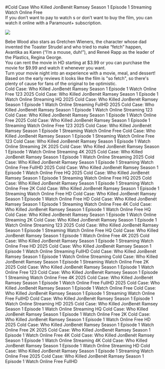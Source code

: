 #Cold Case Who Killed JonBenét Ramsey Season 1 Episode 1 Streaming Watch Online Free  
If you don’t want to pay to watch s or don’t want to buy the film, you can watch it online with a Paramount+ subscription.  
  
[![](https://i.imgur.com/qSNzIqt.png)](https://movie.rssnews.media/TUWheIkFB.php)  
  
Bebe Wood also stars as Gretchen Wieners, the character whose dad invented the Toaster Strudel and who tried to make “fetch” happen, Avantika as Karen (“I’m a mouse, duh!”), and Reneé Rapp as the leader of the Plastics, Regina George.  
You can rent the movie in HD starting at $3.99 or you can purchase the movie for $9.99 and watch it whenever you want.  
Turn your movie night into an experience with a movie, meal, and dessert!  
Based on the early reviews it looks like the film is "so fetch", so there's plenty of cause for fans of the original to be optimistic.  
Cold Case: Who Killed JonBenét Ramsey Season 1 Episode 1 Watch Online Free 123 2025
Cold Case: Who Killed JonBenét Ramsey Season 1 Episode 1 Watch Online Streaming HQ 2025
Cold Case: Who Killed JonBenét Ramsey Season 1 Episode 1 Watch Online Streaming FullHD 2025
Cold Case: Who Killed JonBenét Ramsey Season 1 Episode 1 Watch Online Streaming 123
Cold Case: Who Killed JonBenét Ramsey Season 1 Episode 1 Watch Online Free 2025
Cold Case: Who Killed JonBenét Ramsey Season 1 Episode 1 Streaming Watch Online Free 123 2025
Cold Case: Who Killed JonBenét Ramsey Season 1 Episode 1 Streaming Watch Online Free
Cold Case: Who Killed JonBenét Ramsey Season 1 Episode 1 Streaming Watch Online Free 123
Cold Case: Who Killed JonBenét Ramsey Season 1 Episode 1 Watch Online Streaming 2K 2025
Cold Case: Who Killed JonBenét Ramsey Season 1 Episode 1 Watch Online Streaming 4K 2025
Cold Case: Who Killed JonBenét Ramsey Season 1 Episode 1 Watch Online Streaming 2025
Cold Case: Who Killed JonBenét Ramsey Season 1 Episode 1 Streaming Watch Online Free FullHD 2025
Cold Case: Who Killed JonBenét Ramsey Season 1 Episode 1 Watch Online Free HQ 2025
Cold Case: Who Killed JonBenét Ramsey Season 1 Episode 1 Streaming Watch Online Free HQ 2025
Cold Case: Who Killed JonBenét Ramsey Season 1 Episode 1 Streaming Watch Online Free 2K
Cold Case: Who Killed JonBenét Ramsey Season 1 Episode 1 Streaming Watch Online Free HD
Cold Case: Who Killed JonBenét Ramsey Season 1 Episode 1 Watch Online Free HD
Cold Case: Who Killed JonBenét Ramsey Season 1 Episode 1 Streaming Watch Online Free 4K
Cold Case: Who Killed JonBenét Ramsey Season 1 Episode 1 Watch Online Free HQ
Cold Case: Who Killed JonBenét Ramsey Season 1 Episode 1 Watch Online Streaming 2K
Cold Case: Who Killed JonBenét Ramsey Season 1 Episode 1 Watch Online Streaming 123 2025
Cold Case: Who Killed JonBenét Ramsey Season 1 Episode 1 Streaming Watch Online Free HQ
Cold Case: Who Killed JonBenét Ramsey Season 1 Episode 1 Watch Online Free 4K 2025
Cold Case: Who Killed JonBenét Ramsey Season 1 Episode 1 Streaming Watch Online Free HD 2025
Cold Case: Who Killed JonBenét Ramsey Season 1 Episode 1 Watch Online Streaming FullHD
Cold Case: Who Killed JonBenét Ramsey Season 1 Episode 1 Watch Online Streaming
Cold Case: Who Killed JonBenét Ramsey Season 1 Episode 1 Streaming Watch Online Free 2K 2025
Cold Case: Who Killed JonBenét Ramsey Season 1 Episode 1 Watch Online Free 123
Cold Case: Who Killed JonBenét Ramsey Season 1 Episode 1 Streaming Watch Online Free 4K 2025
Cold Case: Who Killed JonBenét Ramsey Season 1 Episode 1 Watch Online Free FullHD 2025
Cold Case: Who Killed JonBenét Ramsey Season 1 Episode 1 Watch Online Free
Cold Case: Who Killed JonBenét Ramsey Season 1 Episode 1 Streaming Watch Online Free FullHD
Cold Case: Who Killed JonBenét Ramsey Season 1 Episode 1 Watch Online Streaming HD 2025
Cold Case: Who Killed JonBenét Ramsey Season 1 Episode 1 Watch Online Streaming HQ
Cold Case: Who Killed JonBenét Ramsey Season 1 Episode 1 Watch Online Free 2K
Cold Case: Who Killed JonBenét Ramsey Season 1 Episode 1 Watch Online Free HD 2025
Cold Case: Who Killed JonBenét Ramsey Season 1 Episode 1 Watch Online Free 2K 2025
Cold Case: Who Killed JonBenét Ramsey Season 1 Episode 1 Watch Online Free 4K
Cold Case: Who Killed JonBenét Ramsey Season 1 Episode 1 Watch Online Streaming 4K
Cold Case: Who Killed JonBenét Ramsey Season 1 Episode 1 Watch Online Streaming HD
Cold Case: Who Killed JonBenét Ramsey Season 1 Episode 1 Streaming Watch Online Free 2025
Cold Case: Who Killed JonBenét Ramsey Season 1 Episode 1 Watch Online Free FullHD